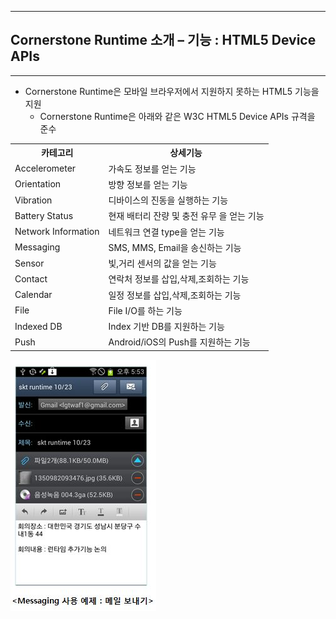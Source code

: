<!--
{
	"title": "Cornerstone Runtime 소개 – 기능 : HTML5 Device APIs",
	"group": 2,
	"order": 5
}
-->

-----------------------

## Cornerstone Runtime 소개 – 기능 : HTML5 Device APIs ##

-----------------------

 - Cornerstone Runtime은 모바일 브라우저에서 지원하지 못하는 HTML5 기능을 지원
 	- Cornerstone Runtime은 아래와 같은 W3C HTML5 Device APIs 규격을 준수


<table class="table table-bordered">
	<tr>
		<th class="fixed_table">카테고리</th>
		<th class="fixed_table">상세기능</th>
	</tr>
	<tr>
		<td class="fixed_table">Accelerometer </td>
		<td class="fixed_table">가속도 정보를 얻는 기능</td>
	</tr>
	<tr>
		<td class="fixed_table">Orientation </td>
		<td class="fixed_table">방향 정보를 얻는 기능</td>
	</tr>
	<tr>
		<td class="fixed_table">Vibration </td>
		<td class="fixed_table">디바이스의 진동을 실행하는 기능</td>
	</tr>
	<tr>
		<td class="fixed_table">Battery Status</td>
		<td class="fixed_table">현재 배터리 잔량 및 충전 유무 을 얻는 기능</td>
	</tr>
	<tr>
		<td class="fixed_table">Network Information</td>
		<td class="fixed_table">네트워크 연결 type을 얻는 기능 </td>
	</tr>
	<tr>
		<td class="fixed_table">Messaging</td>
		<td class="fixed_table">SMS, MMS, Email을 송신하는 기능</td>
	</tr>
	<tr>
		<td class="fixed_table">Sensor</td>
		<td class="fixed_table">빛,거리 센서의 값을 얻는 기능</td>
	</tr>
	<tr>
		<td class="fixed_table">Contact</td>
		<td class="fixed_table">연락처 정보를 삽입,삭제,조회하는 기능 </td>
	</tr>
	<tr>
		<td class="fixed_table">Calendar</td>
		<td class="fixed_table">일정 정보를 삽입,삭제,조회하는 기능</td>
	</tr>
	<tr>
		<td class="fixed_table">File</td>
		<td class="fixed_table">File I/O를 하는 기능</td>
	</tr>
	<tr>
		<td class="fixed_table">Indexed DB</td>
		<td class="fixed_table">Index 기반 DB를 지원하는 기능</td>
	</tr>
	<tr>
		<td class="fixed_table">Push</td>
		<td class="fixed_table">Android/iOS의 Push를 지원하는 기능</td>
	</tr>
</table>

![](./images/K-3.jpg)









